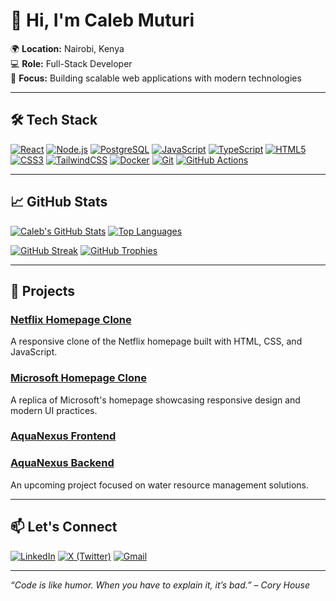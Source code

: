 # 👋 Hi, I'm Caleb Muturi

🌍 **Location:** Nairobi, Kenya  
💻 **Role:** Full-Stack Developer  
🎯 **Focus:** Building scalable web applications with modern technologies

---

## 🛠️ Tech Stack

[![React](https://img.shields.io/badge/React-20232A?style=for-the-badge&logo=react&logoColor=61DAFB)](https://reactjs.org/)
[![Node.js](https://img.shields.io/badge/Node.js-303030?style=for-the-badge&logo=nodedotjs&logoColor=339933)](https://nodejs.org/)
[![PostgreSQL](https://img.shields.io/badge/PostgreSQL-262B36?style=for-the-badge&logo=postgresql&logoColor=336791)](https://www.postgresql.org/)
[![JavaScript](https://img.shields.io/badge/JavaScript-282C34?style=for-the-badge&logo=javascript&logoColor=F7DF1E)](https://developer.mozilla.org/en-US/docs/Web/JavaScript)
[![TypeScript](https://img.shields.io/badge/TypeScript-282C34?style=for-the-badge&logo=typescript&logoColor=3178C6)](https://www.typescriptlang.org/)
[![HTML5](https://img.shields.io/badge/HTML5-282C34?style=for-the-badge&logo=html5&logoColor=E34F26)](https://developer.mozilla.org/en-US/docs/Web/HTML)
[![CSS3](https://img.shields.io/badge/CSS3-282C34?style=for-the-badge&logo=css3&logoColor=1572B6)](https://developer.mozilla.org/en-US/docs/Web/CSS)
[![TailwindCSS](https://img.shields.io/badge/Tailwind_CSS-282C34?style=for-the-badge&logo=tailwind-css&logoColor=38B2AC)](https://tailwindcss.com/)
[![Docker](https://img.shields.io/badge/Docker-282C34?style=for-the-badge&logo=docker&logoColor=2496ED)](https://www.docker.com/)
[![Git](https://img.shields.io/badge/Git-282C34?style=for-the-badge&logo=git&logoColor=F05032)](https://git-scm.com/)
[![GitHub Actions](https://img.shields.io/badge/GitHub_Actions-282C34?style=for-the-badge&logo=githubactions&logoColor=2088FF)](https://github.com/features/actions)

---

## 📈 GitHub Stats

[![Caleb's GitHub Stats](https://github-readme-stats-git-masterrstaa-rickstaa.vercel.app/api?username=CalebM7&show_icons=true&theme=tokyonight&custom_title=Caleb's%20GitHub%20Stats)](https://github.com/CalebM7)
[![Top Languages](https://github-readme-stats-git-masterrstaa-rickstaa.vercel.app/api/top-langs/?username=CalebM7&layout=compact&theme=tokyonight)](https://github.com/CalebM7)

[![GitHub Streak](https://streak-stats.demolab.com?user=CalebM7&theme=tokyonight&hide_border=true)](https://git.io/streak-stats)
[![GitHub Trophies](https://github-profile-trophy.vercel.app/?username=CalebM7&theme=tokyonight&no-frame=true&no-bg=true&margin-w=4)](https://github.com/CalebM7)

---

## 🚀 Projects

### [Netflix Homepage Clone](https://github.com/CalebM7/Netflix-Homepage-project)
A responsive clone of the Netflix homepage built with HTML, CSS, and JavaScript.

### [Microsoft Homepage Clone](https://github.com/CalebM7/Microsoft-HomePage-project)
A replica of Microsoft's homepage showcasing responsive design and modern UI practices.

### [AquaNexus Frontend](https://github.com/CalebM7/aqua-nexus-frontend)  
### [AquaNexus Backend](https://github.com/CalebM7/aqua-nexus-backend)
An upcoming project focused on water resource management solutions.

---

## 📫 Let's Connect

[![LinkedIn](https://img.shields.io/badge/LinkedIn-0A66C2?style=for-the-badge&logo=linkedin&logoColor=white)](https://www.linkedin.com/in/caleb-muturi-0160b520a/)
[![X (Twitter)](https://img.shields.io/badge/X-1A1A1A?style=for-the-badge&logo=x&logoColor=white)](https://twitter.com/caleb54924)
[![Gmail](https://img.shields.io/badge/Gmail-EA4335?style=for-the-badge&logo=gmail&logoColor=white)](mailto:calebmuturi54924@gmail.com)

---

*“Code is like humor. When you have to explain it, it’s bad.” – Cory House*
